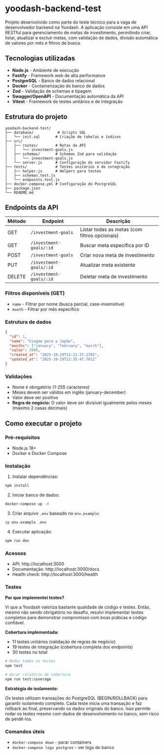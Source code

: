 # yoodash-backend-test

Projeto desenvolvido como parte do teste técnico para a vaga de desenvolvedor backend na Yoodash. A aplicação consiste em uma API RESTful para gerenciamento de metas de investimento, permitindo criar, listar, atualizar e excluir metas, com validação de dados, divisão automática de valores por mês e filtros de busca.

## Tecnologias utilizadas

- **Node.js** - Ambiente de execução
- **Fastify** - Framework web de alta performance
- **PostgreSQL** - Banco de dados relacional
- **Docker** - Containerização do banco de dados
- **Zod** - Validação de schemas e tipagem
- **Swagger/OpenAPI** - Documentação automática da API
- **Vitest** - Framework de testes unitários e de integração

## Estrutura do projeto

```
yoodash-backend-test/
├── database/           # Scripts SQL
│   └── init.sql       # Criação de tabelas e índices
├── src/
│   ├── routes/        # Rotas da API
│   │   └── investment-goals.js
│   ├── schemas/       # Schemas Zod para validação
│   │   └── investment-goals.js
│   └── server.js      # Configuração do servidor Fastify
├── tests/             # Testes unitários e de integração
│   ├── helper.js      # Helpers para testes
│   ├── schemas.test.js
│   └── endpoints.test.js
├── docker-compose.yml # Configuração do PostgreSQL
├── package.json
└── README.md
```

## Endpoints da API

| Método | Endpoint                | Descrição                                     |
| ------ | ----------------------- | --------------------------------------------- |
| GET    | `/investment-goals`     | Listar todas as metas (com filtros opcionais) |
| GET    | `/investment-goals/:id` | Buscar meta específica por ID                 |
| POST   | `/investment-goals`     | Criar nova meta de investimento               |
| PUT    | `/investment-goals/:id` | Atualizar meta existente                      |
| DELETE | `/investment-goals/:id` | Deletar meta de investimento                  |

### Filtros disponíveis (GET)

- `name` - Filtrar por nome (busca parcial, case-insensitive)
- `month` - Filtrar por mês específico

### Estrutura de dados

```json
{
  "id": 1,
  "name": "Viagem para o Japão",
  "months": ["january", "february", "march"],
  "value": 3000,
  "created_at": "2025-10-29T22:21:37.270Z",
  "updated_at": "2025-10-29T22:35:47.701Z"
}
```

### Validações

- Nome é obrigatório (1-255 caracteres)
- Meses devem ser válidos em inglês (january-december)
- Valor deve ser positivo
- **Regra de negócio:** O valor deve ser divisível igualmente pelos meses (máximo 2 casas decimais)

## Como executar o projeto

### Pré-requisitos

- Node.js 18+
- Docker e Docker Compose

### Instalação

1. Instalar dependências:

```bash
npm install
```

2. Iniciar banco de dados:

```bash
docker-compose up -d
```

3. Criar arquivo `.env` baseado no `env.example`:

```bash
cp env.example .env
```

4. Executar aplicação:

```bash
npm run dev
```

### Acessos

- API: http://localhost:3000
- Documentação: http://localhost:3000/docs
- Health check: http://localhost:3000/health

### Testes

**Por que implementei testes?**

Vi que a Yoodash valoriza bastante qualidade de código e testes. Então, mesmo não sendo obrigatório no desafio, resolvi implementar testes completos para demonstrar compromisso com boas práticas e código confiável.

**Cobertura implementada:**

- 11 testes unitários (validação de regras de negócio)
- 19 testes de integração (cobertura completa dos endpoints)
- 30 testes no total

```bash
# Rodar todos os testes
npm test

# Gerar relatório de cobertura
npm run test:coverage
```

**Estratégia de isolamento:**

Os testes utilizam transações do PostgreSQL (BEGIN/ROLLBACK) para garantir isolamento completo. Cada teste inicia uma transação e faz rollback ao final, preservando os dados originais do banco. Isso permite rodar os testes mesmo com dados de desenvolvimento no banco, sem risco de perdê-los.

### Comandos úteis

- `docker-compose down` - parar containers
- `docker-compose logs postgres` - ver logs do banco
